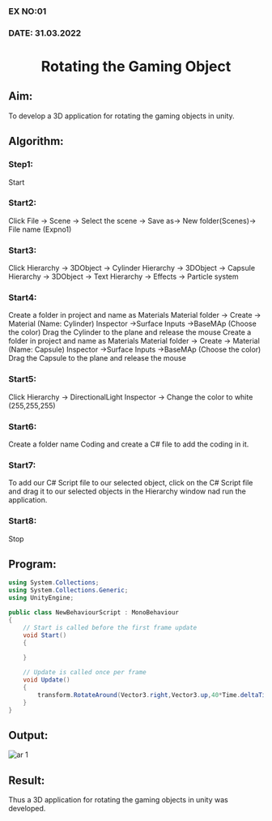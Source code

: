 ### EX NO:01 
### DATE: 31.03.2022
# <p align="center"> Rotating the Gaming Object</p>
## Aim:
To develop a 3D application for rotating the gaming objects in unity.
## Algorithm:
### Step1:
Start
### Start2:
Click File -> Scene -> Select the scene -> Save as-> New folder(Scenes)-> File name (Expno1)
### Start3:
Click Hierarchy -> 3DObject -> Cylinder
Hierarchy -> 3DObject -> Capsule
Hierarchy -> 3DObject -> Text
Hierarchy -> Effects -> Particle system
### Start4:
Create a folder in project and name as Materials
Material folder -> Create -> Material (Name: Cylinder)
Inspector ->Surface Inputs ->BaseMAp (Choose the color)
Drag the Cylinder to the plane and release the mouse
Create a folder in project and name as Materials
Material folder -> Create -> Material (Name: Capsule)
Inspector ->Surface Inputs ->BaseMAp (Choose the color)
Drag the Capsule to the plane and release the mouse
### Start5:
Click Hierarchy -> DirectionalLight
Inspector -> Change the color to white (255,255,255)
### Start6:
Create a folder name Coding and create a C# file to add the coding in it.
### Start7:
To add our C# Script file to our selected object, click on the C# Script file and drag it to our selected objects in the Hierarchy window nad run the application.
### Start8:
Stop

## Program:
```c#
using System.Collections;
using System.Collections.Generic;
using UnityEngine;

public class NewBehaviourScript : MonoBehaviour
{
    // Start is called before the first frame update
    void Start()
    {
        
    }

    // Update is called once per frame
    void Update()
    {
        transform.RotateAround(Vector3.right,Vector3.up,40*Time.deltaTime);
    }
}
```
## Output:
![ar 1](https://user-images.githubusercontent.com/75235402/165584652-d9283ff4-72dc-4e01-8fb8-9b024d49918f.jpg)

## Result:
Thus a 3D application for rotating the gaming objects in unity was developed.
